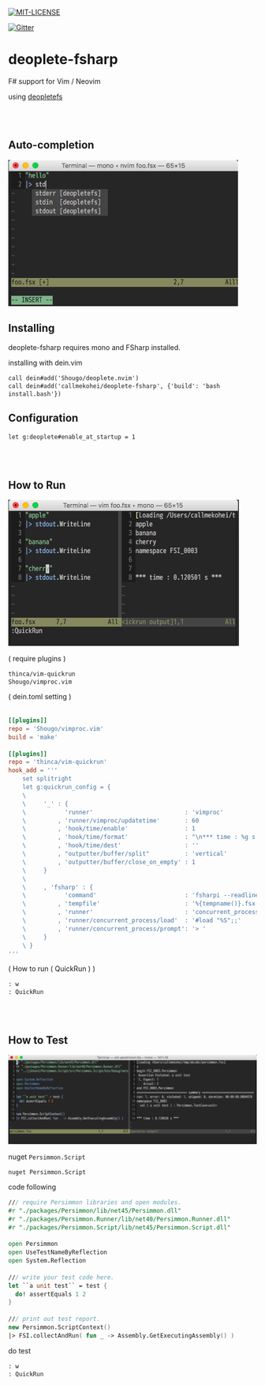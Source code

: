 [![MIT-LICENSE](http://img.shields.io/badge/license-MIT-blue.svg?style=flat)](https://github.com/callmekohei/deoplete-fsharp/blob/master/LICENSE)


[![Gitter](https://img.shields.io/gitter/room/nwjs/nw.js.svg)](https://gitter.im/fsugjp/public)


# deoplete-fsharp

F# support for Vim / Neovim

using [deopletefs](https://github.com/callmekohei/deopletefs)

<br>
<br>


## Auto-completion

![alt text](./pic/deoplete2.png)

## Installing

deoplete-fsharp requires mono and FSharp installed.

installing with dein.vim
```vim
call dein#add('Shougo/deoplete.nvim')
call dein#add('callmekohei/deoplete-fsharp', {'build': 'bash install.bash'})
```

## Configuration
```vim
let g:deoplete#enable_at_startup = 1
```

<br>
<br>

## How to Run


![alt text](./pic/quickrun2.png)


( require plugins )
```
thinca/vim-quickrun
Shougo/vimproc.vim
```

( dein.toml setting )
```toml

[[plugins]]
repo = 'Shougo/vimproc.vim'
build = 'make'

[[plugins]]
repo = 'thinca/vim-quickrun'
hook_add = '''
    set splitright
    let g:quickrun_config = {
    \
    \     '_' : {
    \           'runner'                          : 'vimproc'
    \         , 'runner/vimproc/updatetime'       : 60
    \         , 'hook/time/enable'                : 1
    \         , 'hook/time/format'                : "\n*** time : %g s ***"
    \         , 'hook/time/dest'                  : ''
    \         , "outputter/buffer/split"          : 'vertical'
    \         , 'outputter/buffer/close_on_empty' : 1
    \     }
    \
    \     , 'fsharp' : {
    \           'command'                         : 'fsharpi --readline-'
    \         , 'tempfile'                        : '%{tempname()}.fsx'
    \         , 'runner'                          : 'concurrent_process'
    \         , 'runner/concurrent_process/load'  : '#load "%S";;'
    \         , 'runner/concurrent_process/prompt': '> '
    \     }
    \ }
'''
```
( How to run ( QuickRun ) )
```
: w
: QuickRun
```

<br>
<br>

## How to Test

![alt text](./pic/persimmon2.png)

nuget `Persimmon.Script`
```
nuget Persimmon.Script
```
code following
```fsharp
/// require Persimmon libraries and open modules.
#r "./packages/Persimmon/lib/net45/Persimmon.dll"
#r "./packages/Persimmon.Runner/lib/net40/Persimmon.Runner.dll"
#r "./packages/Persimmon.Script/lib/net45/Persimmon.Script.dll"

open Persimmon
open UseTestNameByReflection
open System.Reflection

/// write your test code here.
let ``a unit test`` = test {
  do! assertEquals 1 2
}

/// print out test report.
new Persimmon.ScriptContext()
|> FSI.collectAndRun( fun _ -> Assembly.GetExecutingAssembly() )

```
do test
```
: w
: QuickRun
```
